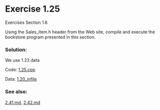 # Exercise 1.25
Exercises Section 1.6

Using the Sales_item.h header from the Web site, compile and execute the bookstore program presented in this section.

### Solution:
We use 1.23 data

Code: [1.25.cpp](../exercises/1.25.cpp)

Data: [1.20_infile](../exercises/1.20_infile)

### See also:
[2.41.md](../2/2.41.md), [2.42.md](../2/2.42.md)